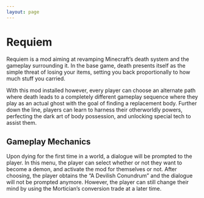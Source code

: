 ```yaml
---
layout: page
---
```


# Requiem

Requiem is a mod aiming at revamping Minecraft’s death system and the gameplay surrounding it.
In the base game, death presents itself as the simple threat of losing your items, setting you back proportionally to how much stuff you carried.

With this mod installed however, every player can choose an alternate path where death leads to a completely different gameplay sequence where they play as an actual ghost with the goal of finding a replacement body. Further down the line, players can learn to harness their otherworldly powers, perfecting the dark art of body possession, and unlocking special tech to assist them.

## Gameplay Mechanics

Upon dying for the first time in a world, a dialogue will be prompted to the player. In this menu, the player can select whether or not they want to become a demon, and activate the mod for themselves or not. After choosing, the player obtains the “A Devilish Conundrum” and the dialogue will not be prompted anymore. However, the player can still change their mind by using the Mortician’s conversion trade at a later time.